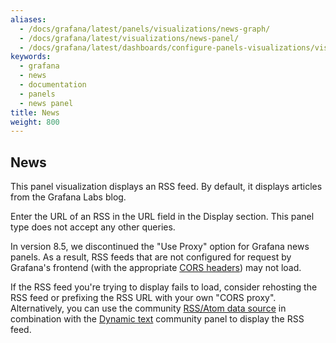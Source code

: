 ```yaml
---
aliases:
  - /docs/grafana/latest/panels/visualizations/news-graph/
  - /docs/grafana/latest/visualizations/news-panel/
  - /docs/grafana/latest/dashboards/configure-panels-visualizations/visualizations/news/
keywords:
  - grafana
  - news
  - documentation
  - panels
  - news panel
title: News
weight: 800
---
```


## News

This panel visualization displays an RSS feed. By default, it displays articles from the Grafana Labs blog.

Enter the URL of an RSS in the URL field in the Display section. This panel type does not accept any other queries.

In version 8.5, we discontinued the "Use Proxy" option for Grafana news panels. As a result, RSS feeds that are not configured for request by Grafana's frontend (with the appropriate [CORS headers](https://developer.mozilla.org/en-US/docs/Web/HTTP/CORS)) may not load.

If the RSS feed you're trying to display fails to load, consider rehosting the RSS feed or prefixing the RSS URL with your own "CORS proxy". Alternatively, you can use the community [RSS/Atom data source](https://grafana.com/grafana/plugins/volkovlabs-rss-datasource/) in combination with the [Dynamic text](https://grafana.com/grafana/plugins/marcusolsson-dynamictext-panel/) community panel to display the RSS feed.
